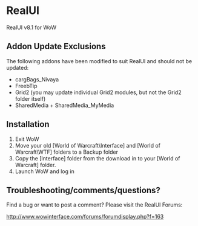 RealUI
======

RealUI v8.1 for WoW


Addon Update Exclusions
-----------------------
The following addons have been modified to suit RealUI and should not be updated:

  - cargBags_Nivaya
  - FreebTip
  - Grid2 (you may update individual Grid2 modules, but not the Grid2 folder itself)
  - SharedMedia + SharedMedia_MyMedia



Installation
----------------------

  1. Exit WoW
  2. Move your old [World of Warcraft\Interface] and [World of Warcraft\WTF] folders
       to a Backup folder
  3. Copy the [Interface] folder from the download in to your [World of Warcraft\] folder.
  4. Launch WoW and log in



Troubleshooting/comments/questions?
-----------------------------------

Find a bug or want to post a comment? Please visit the RealUI Forums:

http://www.wowinterface.com/forums/forumdisplay.php?f=163
